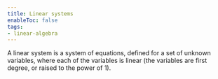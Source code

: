 ```yaml
---
title: Linear systems
enableToc: false
tags: 
- linear-algebra
---
```

A linear system is a system of equations, defined for a set of unknown variables, where each of the variables is linear (the variables are first degree, or raised to the power of $1$).